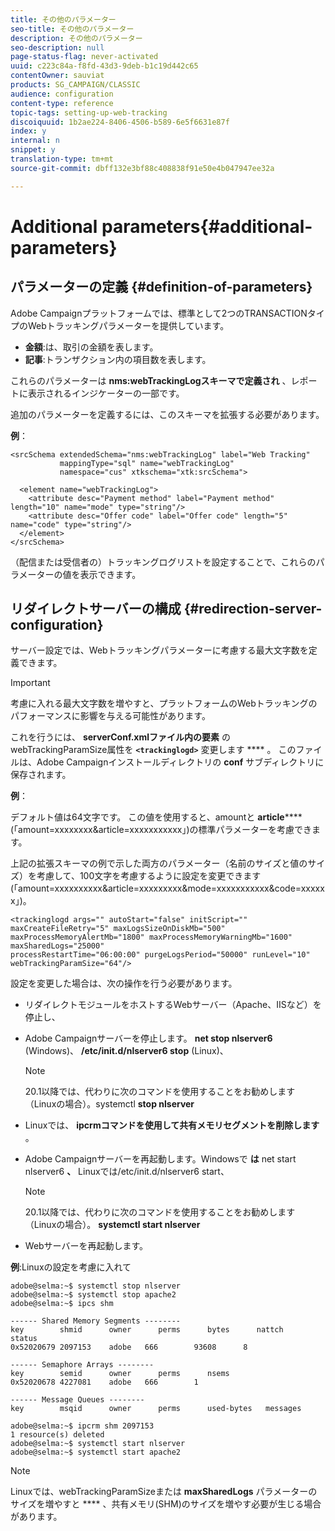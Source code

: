 ```yaml
---
title: その他のパラメーター
seo-title: その他のパラメーター
description: その他のパラメーター
seo-description: null
page-status-flag: never-activated
uuid: c223c84a-f8fd-43d3-9deb-b1c19d442c65
contentOwner: sauviat
products: SG_CAMPAIGN/CLASSIC
audience: configuration
content-type: reference
topic-tags: setting-up-web-tracking
discoiquuid: 1b2ae224-8406-4506-b589-6e5f6631e87f
index: y
internal: n
snippet: y
translation-type: tm+mt
source-git-commit: dbff132e3bf88c408838f91e50e4b047947ee32a

---
```



# Additional parameters{#additional-parameters}

## パラメーターの定義 {#definition-of-parameters}

Adobe Campaignプラットフォームでは、標準として2つのTRANSACTIONタイプのWebトラッキングパラメーターを提供しています。

* **金額**:は、取引の金額を表します。
* **記事**:トランザクション内の項目数を表します。

これらのパラメーターは **nms:webTrackingLogスキーマで定義され** 、レポートに表示されるインジケーターの一部です。

追加のパラメーターを定義するには、このスキーマを拡張する必要があります。

**例**：

```
<srcSchema extendedSchema="nms:webTrackingLog" label="Web Tracking"
           mappingType="sql" name="webTrackingLog" 
           namespace="cus" xtkschema="xtk:srcSchema">

  <element name="webTrackingLog">
    <attribute desc="Payment method" label="Payment method" length="10" name="mode" type="string"/>
    <attribute desc="Offer code" label="Offer code" length="5" name="code" type="string"/>
  </element>
</srcSchema>
```

（配信または受信者の）トラッキングログリストを設定することで、これらのパラメーターの値を表示できます。

## リダイレクトサーバーの構成 {#redirection-server-configuration}

サーバー設定では、Webトラッキングパラメーターに考慮する最大文字数を定義できます。

>[!IMPORTANT]
>
>考慮に入れる最大文字数を増やすと、プラットフォームのWebトラッキングのパフォーマンスに影響を与える可能性があります。

これを行うには、 **serverConf.xmlファイル内の要素** のwebTrackingParamSize属性を **`<trackinglogd>`** 変更します **** 。 このファイルは、Adobe Campaignインストールディレクトリの **conf** サブディレクトリに保存されます。

**例**：

デフォルト値は64文字です。 この値を使用すると、amountと **article****** (「amount=xxxxxxxx&amp;article=xxxxxxxxxxx」)の標準パラメーターを考慮できます。

上記の拡張スキーマの例で示した両方のパラメーター（名前のサイズと値のサイズ）を考慮して、100文字を考慮するように設定を変更できます(「amount=xxxxxxxxxx&amp;article=xxxxxxxxx&amp;mode=xxxxxxxxxxx&amp;code=xxxxxx」)。

```
<trackinglogd args="" autoStart="false" initScript="" maxCreateFileRetry="5" maxLogsSizeOnDiskMb="500"
maxProcessMemoryAlertMb="1800" maxProcessMemoryWarningMb="1600" maxSharedLogs="25000"
processRestartTime="06:00:00" purgeLogsPeriod="50000" runLevel="10"
webTrackingParamSize="64"/>
```

設定を変更した場合は、次の操作を行う必要があります。

* リダイレクトモジュールをホストするWebサーバー（Apache、IISなど）を停止し、
* Adobe Campaignサーバーを停止します。 **net stop nlserver6** (Windows)、 **/etc/init.d/nlserver6 stop** (Linux)、

   >[!NOTE]
   >
   >20.1以降では、代わりに次のコマンドを使用することをお勧めします（Linuxの場合）。systemctl **stop nlserver**

* Linuxでは、 **ipcrmコマンドを使用して共有メモリセグメントを削除します** 。
* Adobe Campaignサーバーを再起動します。Windowsで **は** net start nlserver6 **、** Linuxでは/etc/init.d/nlserver6 start、

   >[!NOTE]
   >
   >20.1以降では、代わりに次のコマンドを使用することをお勧めします（Linuxの場合）。 **systemctl start nlserver**

* Webサーバーを再起動します。

**例**:Linuxの設定を考慮に入れて

```
adobe@selma:~$ systemctl stop nlserver
adobe@selma:~$ systemctl stop apache2
adobe@selma:~$ ipcs shm

------ Shared Memory Segments --------
key        shmid      owner      perms      bytes      nattch     status      
0x52020679 2097153    adobe   666        93608      8                       

------ Semaphore Arrays --------
key        semid      owner      perms      nsems     
0x52020678 4227081    adobe   666        1         

------ Message Queues --------
key        msqid      owner      perms      used-bytes   messages    

adobe@selma:~$ ipcrm shm 2097153                             
1 resource(s) deleted
adobe@selma:~$ systemctl start nlserver
adobe@selma:~$ systemctl start apache2
```

>[!NOTE]
>
>Linuxでは、webTrackingParamSizeまたは **maxSharedLogs** パラメーターのサイズを増やすと **** 、共有メモリ(SHM)のサイズを増やす必要が生じる場合があります。

